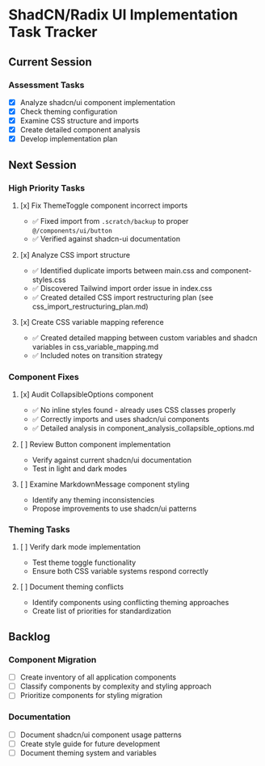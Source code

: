 # ShadCN/Radix UI Implementation Task Tracker

## Current Session

### Assessment Tasks

- [x] Analyze shadcn/ui component implementation
- [x] Check theming configuration
- [x] Examine CSS structure and imports
- [x] Create detailed component analysis
- [x] Develop implementation plan

## Next Session

### High Priority Tasks

1. [x] Fix ThemeToggle component incorrect imports
   - ✅ Fixed import from `.scratch/backup` to proper `@/components/ui/button`
   - ✅ Verified against shadcn-ui documentation

2. [x] Analyze CSS import structure
   - ✅ Identified duplicate imports between main.css and component-styles.css
   - ✅ Discovered Tailwind import order issue in index.css
   - ✅ Created detailed CSS import restructuring plan (see css_import_restructuring_plan.md)

3. [x] Create CSS variable mapping reference
   - ✅ Created detailed mapping between custom variables and shadcn variables in css_variable_mapping.md
   - ✅ Included notes on transition strategy

### Component Fixes

1. [x] Audit CollapsibleOptions component
   - ✅ No inline styles found - already uses CSS classes properly
   - ✅ Correctly imports and uses shadcn/ui components
   - ✅ Detailed analysis in component_analysis_collapsible_options.md

2. [ ] Review Button component implementation
   - Verify against current shadcn/ui documentation
   - Test in light and dark modes

3. [ ] Examine MarkdownMessage component styling
   - Identify any theming inconsistencies
   - Propose improvements to use shadcn/ui patterns

### Theming Tasks

1. [ ] Verify dark mode implementation
   - Test theme toggle functionality
   - Ensure both CSS variable systems respond correctly

2. [ ] Document theming conflicts
   - Identify components using conflicting theming approaches
   - Create list of priorities for standardization

## Backlog

### Component Migration

- [ ] Create inventory of all application components
- [ ] Classify components by complexity and styling approach
- [ ] Prioritize components for styling migration

### Documentation

- [ ] Document shadcn/ui component usage patterns
- [ ] Create style guide for future development
- [ ] Document theming system and variables